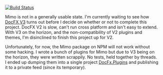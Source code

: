 [![Build Status](https://dev.azure.com/JeremyTCD/Mimo/_apis/build/status/Mimo-CI)](https://dev.azure.com/JeremyTCD/Mimo/_build/latest?definitionId=8)

Mimo is not in a generally usable state. I'm currently waiting to see how [DocFX V3](https://github.com/dotnet/docfx/projects/1) turns out before I decide on whether or not to complete this project. DocFX V2 is slow, can't run cross platform and isn't easy to extend. With V3 on the horizon, and the non-compatibility of V2 plugins and themes, I'm disinclined to finish this project up for V2.

Unfortunately, for now, the Mimo package on NPM will not work without some hacking. I wrote a bunch of plugins for Mimo but due to V3 being on the horizon, they were written scrappily. No tests, held together by threads. I ended up dumping them into a single project [DocFx.Plugins](https://github.com/JeremyTCD/DocFx.Plugins) and publishing it to a private feed (since its temporary). 
